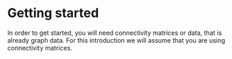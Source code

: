 # Getting started

In order to get started, you will need connectivity matrices or data, that is already graph data. 
For this introduction we will assume that you are using connectivity matrices.
